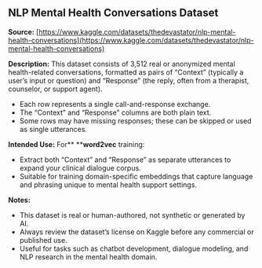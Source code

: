## NLP Mental Health Conversations Dataset

**Source:**
[https://www.kaggle.com/datasets/thedevastator/nlp-mental-health-conversations](https://www.kaggle.com/datasets/thedevastator/nlp-mental-health-conversations)

**Description:**
This dataset consists of 3,512 real or anonymized mental health-related conversations, formatted as pairs of “Context” (typically a user’s input or question) and “Response” (the reply, often from a therapist, counselor, or support agent).

* Each row represents a single call-and-response exchange.
* The “Context” and “Response” columns are both plain text.
* Some rows may have missing responses; these can be skipped or used as single utterances.

**Intended Use:**
For** ****word2vec** training:

* Extract both “Context” and “Response” as separate utterances to expand your clinical dialogue corpus.
* Suitable for training domain-specific embeddings that capture language and phrasing unique to mental health support settings.

**Notes:**

* This dataset is real or human-authored, not synthetic or generated by AI.
* Always review the dataset’s license on Kaggle before any commercial or published use.
* Useful for tasks such as chatbot development, dialogue modeling, and NLP research in the mental health domain.
